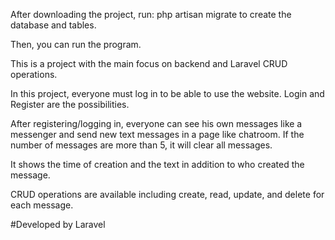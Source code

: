 After downloading the project, run:
php artisan migrate to create the database and tables.

Then, you can run the program.

This is a project with the main focus on backend and Laravel CRUD operations.

In this project, everyone must log in to be able to use the website. Login and Register are the possibilities.

After registering/logging in, everyone can see his own messages like a messenger and send new text messages in a page like chatroom.
If the number of messages are more than 5, it will clear all messages.

It shows the time of creation and the text in addition to who created the message. 

CRUD operations are available including create, read, update, and delete for each message.


#Developed by Laravel
